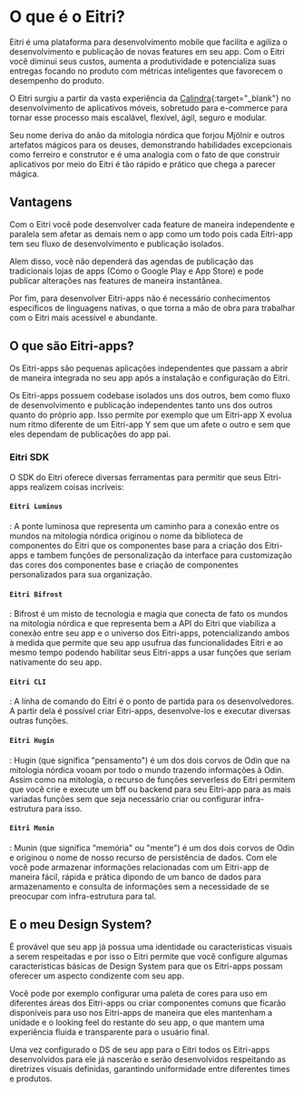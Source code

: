 # O que é o Eitri?

Eitri é uma plataforma para desenvolvimento mobile que facilita e agiliza o desenvolvimento e publicação de novas features em seu app. Com o Eitri você diminui seus custos, aumenta a produtividade e potencializa suas entregas focando no produto com métricas inteligentes que favorecem o desempenho do produto.

O Eitri surgiu a partir da vasta experiência da [Calindra](https://calindra.com.br){:target="_blank"} no desenvolvimento de aplicativos móveis, sobretudo para e-commerce para tornar esse processo mais escalável, flexível, ágil, seguro e modular.

Seu nome deriva do anão da mitologia nórdica que forjou Mjölnir e outros artefatos mágicos para os deuses, demonstrando habilidades excepcionais como ferreiro e construtor e é uma analogia com o fato de que construir aplicativos por meio do Eitri é tão rápido e prático que chega a parecer mágica.


## Vantagens

Com o Eitri você pode desenvolver cada feature de maneira independente e paralela sem afetar as demais nem o app como um todo pois cada Eitri-app tem seu fluxo de desenvolvimento e publicação isolados.

Alem disso, você não dependerá das agendas de publicação das tradicionais lojas de apps (Como o Google Play e App Store) e pode publicar alterações nas features de maneira instantânea.

Por fim, para desenvolver Eitri-apps não é necessário conhecimentos específicos de linguagens nativas, o que torna a mão de obra para trabalhar com o Eitri mais acessível e abundante.

## O que são Eitri-apps?

Os Eitri-apps são pequenas aplicações independentes que passam a abrir de maneira integrada no seu app após a instalação e configuração do Eitri.

Os Eitri-apps possuem codebase isolados uns dos outros, bem como fluxo de desenvolvimento e publicação independentes tanto uns dos outros quanto do próprio app. Isso permite por exemplo que um Eitri-app X evolua num ritmo diferente de um Eitri-app Y sem que um afete o outro e sem que eles dependam de publicações do app pai.

### Eitri SDK

O SDK do Eitri oferece diversas ferramentas para permitir que seus Eitri-apps realizem coisas incríveis:

#### `Eitri Luminus`

:   A ponte luminosa que representa um caminho para a conexão entre os mundos na mitologia nórdica originou o nome da biblioteca de componentes do Eitri que os componentes base para a criação dos Eitri-apps e tambem funções de personalização da interface para customização das cores dos componentes base e criação de componentes personalizados para sua organização.

#### `Eitri Bifrost`

:   Bifrost é um misto de tecnologia e magia que conecta de fato os mundos na mitologia nórdica e que representa bem a API do Eitri que viabiliza a conexão entre seu app e o universo dos Eitri-apps, potencializando ambos à medida que permite que seu app usufrua das funcionalidades Eitri e ao mesmo tempo podendo habilitar seus Eitri-apps a usar funções que seriam nativamente do seu app.

#### `Eitri CLI`

:   A linha de comando do Eitri é o ponto de partida para os desenvolvedores. A partir dela é possível criar Eitri-apps, desenvolve-los e executar diversas outras funções.

#### `Eitri Hugin`

:   Hugin (que significa "pensamento") é um dos dois corvos de Odin que na mitologia nórdica vooam por todo o mundo trazendo informações à Odin. Assim como na mitologia, o recurso de funções serverless do Eitri permitem que você crie e execute um bff ou backend para seu Eitri-app para as mais variadas funções sem que seja necessário criar ou configurar infra-estrutura para isso.

#### `Eitri Munin`

:   Munin (que significa "memória" ou "mente") é um dos dois corvos de Odin e originou o nome de nosso recurso de persistência de dados. Com ele você pode armazenar informações relacionadas com um Eitri-app de maneira fácil, rápida e prática dipondo de um banco de dados para armazenamento e consulta de informações sem a necessidade de se preocupar com infra-estrutura para tal.

## E o meu Design System?

É provável que seu app já possua uma identidade ou características visuais a serem respeitadas e por isso o Eitri permite que você configure algumas características básicas de Design System para que os Eitri-apps possam oferecer um aspecto condizente com seu app.

Você pode por exemplo configurar uma paleta de cores para uso em diferentes áreas dos Eitri-apps ou criar componentes comuns que ficarão disponíveis para uso nos Eitri-apps de maneira que eles mantenham a unidade e o looking feel do restante do seu app, o que mantem uma experiência fluida e transparente para o usuário final.

Uma vez configurado o DS de seu app para o Eitri todos os Eitri-apps desenvolvidos para ele já nascerão e serão desenvolvidos respeitando as diretrizes visuais definidas, garantindo uniformidade entre diferentes times e produtos.